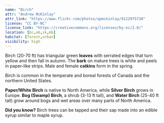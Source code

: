 ```yaml
---
name: "Birch"
attr: "Andrew McKinlay"
attr_link: "https://www.flickr.com/photos/apmckinlay/9122975730"
license: "CC BY-NC"
license_link: "https://creativecommons.org/licenses/by-nc/2.0/"
location: [bc,ab,sk,mb]
habitat: [forest,urban]
visibility: high
---
```

Birch (20-70 ft) has triangular green **leaves** with serrated edges that turn yellow and then fall in autumn. The **bark** on mature trees is white and peels in paper-like strips. Male and female **catkins** form in the spring.

Birch is common in the temperate and boreal forests of Canada and the northern United States.

**Paper/White Birch** is native to North America, while **Silver Birch** grows in Europe. **Bog (Swamp) Birch**, a shrub (3-13 ft tall), and **Water Birch** (25-40 ft tall) grow around bogs and wet areas over many parts of North America.

**Did you know?** Birch trees can be tapped and their sap made into an edible syrup similar to maple syrup.
